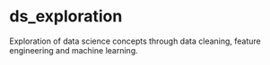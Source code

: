 # ds_exploration
Exploration of data science concepts through data cleaning, feature engineering and machine learning. 
